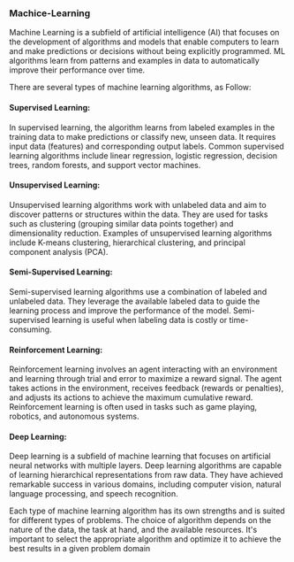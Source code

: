 ### Machice-Learning
Machine Learning is a subfield of artificial intelligence (AI) that focuses on the development of algorithms and models that enable computers to learn and make predictions or decisions without being explicitly programmed. ML algorithms learn from patterns and examples in data to automatically improve their performance over time.

There are several types of machine learning algorithms, as Follow:

#### Supervised Learning:
In supervised learning, the algorithm learns from labeled examples in the training data to make predictions or classify new, unseen data. It requires input data (features) and corresponding output labels. Common supervised learning algorithms include linear regression, logistic regression, decision trees, random forests, and support vector machines.

#### Unsupervised Learning: 
Unsupervised learning algorithms work with unlabeled data and aim to discover patterns or structures within the data. They are used for tasks such as clustering (grouping similar data points together) and dimensionality reduction. Examples of unsupervised learning algorithms include K-means clustering, hierarchical clustering, and principal component analysis (PCA).

#### Semi-Supervised Learning: 
Semi-supervised learning algorithms use a combination of labeled and unlabeled data. They leverage the available labeled data to guide the learning process and improve the performance of the model. Semi-supervised learning is useful when labeling data is costly or time-consuming.

#### Reinforcement Learning: 
Reinforcement learning involves an agent interacting with an environment and learning through trial and error to maximize a reward signal. The agent takes actions in the environment, receives feedback (rewards or penalties), and adjusts its actions to achieve the maximum cumulative reward. Reinforcement learning is often used in tasks such as game playing, robotics, and autonomous systems.

#### Deep Learning: 
Deep learning is a subfield of machine learning that focuses on artificial neural networks with multiple layers. Deep learning algorithms are capable of learning hierarchical representations from raw data. They have achieved remarkable success in various domains, including computer vision, natural language processing, and speech recognition.

Each type of machine learning algorithm has its own strengths and is suited for different types of problems. The choice of algorithm depends on the nature of the data, the task at hand, and the available resources. It's important to select the appropriate algorithm and optimize it to achieve the best results in a given problem domain
